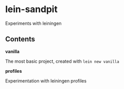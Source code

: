 lein-sandpit
============

Experiments with leiningen

Contents
--------

__vanilla__

The most basic project, created with `lein new vanilla`

__profiles__

Experimentation with leiningen profiles

